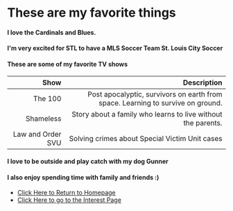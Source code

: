 # These are my favorite things

#### I love the Cardinals and Blues.
#### I'm very excited for STL to have a MLS Soccer Team St. Louis City Soccer


#### These are some of my favorite TV shows
| Show | Description |
| ------:| -----------:|
| The 100   | Post apocalyptic, survivors on earth from space. Learning to survive on ground. |
| Shameless | Story about a family who learns to live without the parents. |
| Law and Order SVU    | Solving crimes about Special Victim Unit cases |

#### I love to be outside and play catch with my dog Gunner
#### I also enjoy spending time with family and friends :)


+ [Click Here to Return to Homepage](README.md)
+ [Click Here to go to the Interest Page](interests.md)

